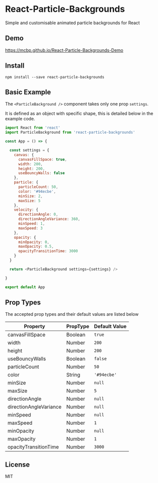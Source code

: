# React-Particle-Backgrounds
Simple and customisable animated particle backgrounds for React

## Demo
https://mcbp.github.io/React-Particle-Backgrounds-Demo

## Install
```
npm install --save react-particle-backgrounds
```

## Basic Example

The `<ParticleBackground />` component takes only one prop `settings`.

It is defined as an object with specific shape, this is detailed below in the example code.

```javascript
import React from 'react'
import ParticleBackground from 'react-particle-backgrounds'

const App = () => {

  const settings = {
    canvas: {
      canvasFillSpace: true,
      width: 200,
      height: 200,
      useBouncyWalls: false
    },
    particle: {
      particleCount: 50,
      color: '#94ecbe',
      minSize: 2,
      maxSize: 5
    },
    velocity: {
      directionAngle: 0,
      directionAngleVariance: 360,
      minSpeed: 1,
      maxSpeed: 3
    },
    opacity: {
      minOpacity: 0,
      maxOpacity: 0.5,
      opacityTransitionTime: 3000
    }
  }

  return <ParticleBackground settings={settings} />

}

export default App
```

## Prop Types

The accepted prop types and their default values are listed below

Property | PropType | Default Value
--- | --- | ---
canvasFillSpace | Boolean | `true`
width | Number | `200`
height | Number | `200`
useBouncyWalls | Boolean | `false`
particleCount | Number | `50`
color | String | `'#94ecbe'`
minSize | Number | `null`
maxSize | Number | `5`
directionAngle | Number | `null`
directionAngleVariance | Number | `null`
minSpeed | Number | `null`
maxSpeed | Number | `1`
minOpacity | Number | `null`
maxOpacity | Number | `1`
opacityTransitionTime | Number | `3000`

## License

MIT

